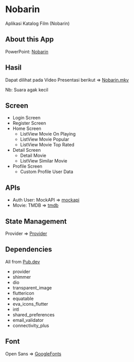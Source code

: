 # Nobarin

Aplikasi Katalog Film (Nobarin)

## About this App
PowerPoint:
[Nobarin](https://docs.google.com/presentation/d/1wziqN0fjYINrxQDxrYzG4pZr8RaBonNa/edit?usp=sharing&ouid=108866292431687366858&rtpof=true&sd=true)

## Hasil
Dapat dilihat pada Video Presentasi berikut => [Nobarin.mkv](https://drive.google.com/file/d/1nI5DVxupwb5u9uAYGFA0aKMY3jsoWYDl/view?usp=sharing)

Nb: Suara agak kecil

## Screen
- Login Screen
- Register Screen
- Home Screen
  - ListView Movie On Playing
  - ListView Movie Popular
  - ListView Movie Top Rated
- Detail Screen
  - Detail Movie
  - ListView Similar Movie
- Profile Screen
  - Custom Profile User Data

 ## APIs
- Auth User: MockAPI => [mockapi](https://mockapi.io/)
- Movie: TMDB => [tmdb](https://developers.themoviedb.org/3/getting-started/introduction)

## State Management
Provider => [Provider](https://pub.dev/packages/provider)

## Dependencies
All from [Pub.dev](https://pub.dev/)

- provider
- shimmer
- dio
- transparent_image
- fluttericon
- equatable
- eva_icons_flutter
- intl
- shared_preferences
- email_validator
- connectivity_plus

## Font
Open Sans => [GoogleFonts](https://fonts.google.com/specimen/Open+Sans?query=open+sans)
